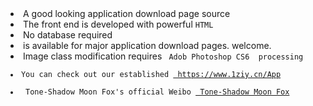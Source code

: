 <li>A good looking application download page source</li>
<li>The front end is developed with powerful <code>HTML </code></li>
<li>No database required</li>
<li> is available for major application download pages. welcome. </li>
<li>Image class modification requires <code> Adob Photoshop CS6 </ code> processing</li>
<li>You can check out our established <a href="https://www.1ziy.cn/Ap" rel="nofollow"> https://www.1ziy.cn/App</a > </li>
<li> Tone-Shadow Moon Fox's official Weibo <a href="https://weibo.com/chinazcwl" rel="nofollow"> Tone-Shadow Moon Fox</a> </li>
